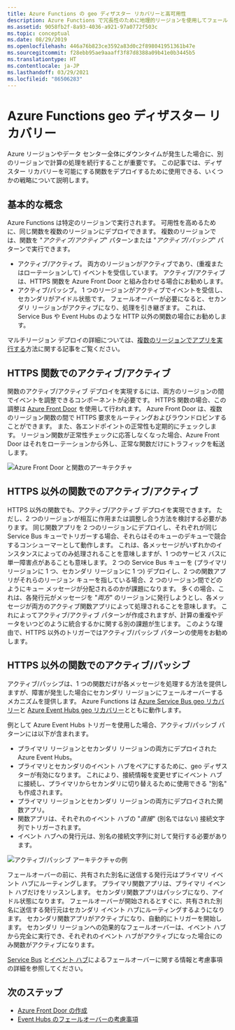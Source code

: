 ```yaml
---
title: Azure Functions の geo ディザスター リカバリーと高可用性
description: Azure Functions で冗長性のために地理的リージョンを使用してフェールオーバーする方法。
ms.assetid: 9058fb2f-8a93-4036-a921-97a0772f503c
ms.topic: conceptual
ms.date: 08/29/2019
ms.openlocfilehash: 446a76b823ce3592a83d0c2f898041951361b47e
ms.sourcegitcommit: f28ebb95ae9aaaff3f87d8388a09b41e0b3445b5
ms.translationtype: HT
ms.contentlocale: ja-JP
ms.lasthandoff: 03/29/2021
ms.locfileid: "86506283"
---
```

# <a name="azure-functions-geo-disaster-recovery"></a>Azure Functions geo ディザスター リカバリー

Azure リージョンやデータ センター全体にダウンタイムが発生した場合に、別のリージョンで計算の処理を続行することが重要です。  この記事では、ディザスター リカバリーを可能にする関数をデプロイするために使用できる、いくつかの戦略について説明します。

## <a name="basic-concepts"></a>基本的な概念

Azure Functions は特定のリージョンで実行されます。  可用性を高めるために、同じ関数を複数のリージョンにデプロイできます。  複数のリージョンでは、関数を "*アクティブ/アクティブ*" パターンまたは "*アクティブ/パッシブ*" パターンで実行できます。  

* アクティブ/アクティブ。 両方のリージョンがアクティブであり、(重複またはローテーションして) イベントを受信しています。 アクティブ/アクティブは、HTTPS 関数を Azure Front Door と組み合わせる場合にお勧めします。
* アクティブ/パッシブ。 1 つのリージョンがアクティブでイベントを受信し、セカンダリがアイドル状態です。  フェールオーバーが必要になると、セカンダリ リージョンがアクティブになり、処理を引き継ぎます。  これは、Service Bus や Event Hubs のような HTTP 以外の関数の場合にお勧めします。

マルチリージョン デプロイの詳細については、[複数のリージョンでアプリを実行する](/azure/architecture/reference-architectures/app-service-web-app/multi-region)方法に関する記事をご覧ください。

## <a name="activeactive-for-https-functions"></a>HTTPS 関数でのアクティブ/アクティブ

関数のアクティブ/アクティブ デプロイを実現するには、両方のリージョンの間でイベントを調整できるコンポーネントが必要です。  HTTPS 関数の場合、この調整は [Azure Front Door](../frontdoor/front-door-overview.md) を使用して行われます。  Azure Front Door は、複数のリージョン関数の間で HTTPS 要求をルーティングおよびラウンドロビンすることができます。  また、各エンドポイントの正常性も定期的にチェックします。  リージョン関数が正常性チェックに応答しなくなった場合、Azure Front Door はそれをローテーションから外し、正常な関数だけにトラフィックを転送します。  

![Azure Front Door と関数のアーキテクチャ](media/functions-geo-dr/front-door.png)  

## <a name="activeactive-for-non-https-functions"></a>HTTPS 以外の関数でのアクティブ/アクティブ

HTTPS 以外の関数でも、アクティブ/アクティブ デプロイを実現できます。  ただし、2 つのリージョンが相互に作用または調整し合う方法を検討する必要があります。  同じ関数アプリを 2 つのリージョンにデプロイし、それぞれが同じ Service Bus キューでトリガーする場合、それらはそのキューのデキューで競合するコンシューマーとして動作します。  これは、各メッセージがいずれかのインスタンスによってのみ処理されることを意味しますが、1 つのサービス バスに単一障害点があることも意味します。  2 つの Service Bus キューを (プライマリ リージョンに 1 つ、セカンダリ リージョンに 1 つ) デプロイし、2 つの関数アプリがそれらのリージョン キューを指している場合、2 つのリージョン間でどのようにキュー メッセージが分配されるのかが課題になります。  多くの場合、これは、各発行元がメッセージを "*両方*" のリージョンに発行しようとし、各メッセージが両方のアクティブ関数アプリによって処理されることを意味します。  これによってアクティブ/アクティブ パターンが作成されますが、計算の重複やデータをいつどのように統合するかに関する別の課題が生じます。  このような理由で、HTTPS 以外のトリガーではアクティブ/パッシブ パターンの使用をお勧めします。

## <a name="activepassive-for-non-https-functions"></a>HTTPS 以外の関数でのアクティブ/パッシブ

アクティブ/パッシブは、1 つの関数だけが各メッセージを処理する方法を提供しますが、障害が発生した場合にセカンダリ リージョンにフェールオーバーするメカニズムを提供します。  Azure Functions は [Azure Service Bus geo リカバリー](../service-bus-messaging/service-bus-geo-dr.md)と [Azure Event Hubs geo リカバリー](../event-hubs/event-hubs-geo-dr.md)とともに動作します。

例として Azure Event Hubs トリガーを使用した場合、アクティブ/パッシブ パターンには以下が含まれます。

* プライマリ リージョンとセカンダリ リージョンの両方にデプロイされた Azure Event Hubs。
* プライマリとセカンダリのイベント ハブをペアにするために、geo ディザスターが有効になります。  これにより、接続情報を変更せずにイベント ハブに接続し、プライマリからセカンダリに切り替えるために使用できる "別名" も作成されます。
* プライマリ リージョンとセカンダリ リージョンの両方にデプロイされた関数アプリ。
* 関数アプリは、それぞれのイベント ハブの "*直接*" (別名ではない) 接続文字列でトリガーされます。 
* イベント ハブへの発行元は、別名の接続文字列に対して発行する必要があります。 

![アクティブ/パッシブ アーキテクチャの例](media/functions-geo-dr/active-passive.png)

フェールオーバーの前に、共有された別名に送信する発行元はプライマリ イベント ハブにルーティングします。  プライマリ関数アプリは、プライマリ イベント ハブだけをリッスンします。  セカンダリ関数アプリはパッシブになり、アイドル状態になります。  フェールオーバーが開始されるとすぐに、共有された別名に送信する発行元はセカンダリ イベント ハブにルーティングするようになります。  セカンダリ関数アプリがアクティブになり、自動的にトリガーを開始します。  セカンダリ リージョンへの効果的なフェールオーバーは、イベント ハブから完全に実行でき、それぞれのイベント ハブがアクティブになった場合にのみ関数がアクティブになります。

[Service Bus](../service-bus-messaging/service-bus-geo-dr.md) と[イベント ハブ](../event-hubs/event-hubs-geo-dr.md)によるフェールオーバーに関する情報と考慮事項の詳細を参照してください。

## <a name="next-steps"></a>次のステップ

* [Azure Front Door の作成](../frontdoor/quickstart-create-front-door.md)
* [Event Hubs のフェールオーバーの考慮事項](../event-hubs/event-hubs-geo-dr.md#considerations)
